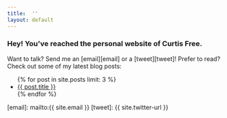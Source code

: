```yaml
---
title:  ''
layout: default
---
```

### Hey! You've reached the personal website of Curtis Free.

Want to talk? Send me an [email][email] or a [tweet][tweet]! Prefer to read? Check out some of my
latest blog posts:

<ul class="postlist">
    {% for post in site.posts limit: 3 %}
    <li>
      <a href="{{ post.url }}">{{ post.title }}</a>
    </li>
    {% endfor %}
</ul>

[email]: mailto:{{ site.email }}
[tweet]: {{ site.twitter-url }}
